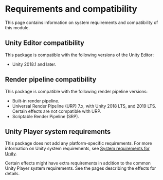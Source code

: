 # Requirements and compatibility

This page contains information on system requirements and compatibility of this module.

## Unity Editor compatibility

This package is compatible with the following versions of the Unity Editor:

* Unity 2018.1 and later.

## Render pipeline compatibility

This package is compatible with the following render pipeline versions:

* Built-in render pipeline.
* Universal Render Pipeline (URP) 7.x, with Unity 2018 LTS, and 2019 LTS. Certain effects are not compatible with URP.
* Scriptable Render Pipeline (SRP).

## Unity Player system requirements

This package does not add any platform-specific requirements. For more information on Unity system requirements, see [System requirements for Unity](https://docs.unity3d.com/Manual/system-requirements.html).

Certain effects might have extra requirements in addition to the common Unity Player system requirements. See the pages describing the effects for details.